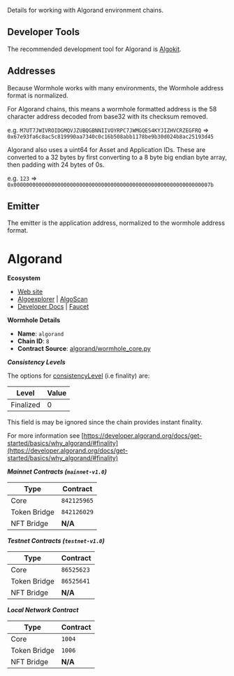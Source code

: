 
Details for working with Algorand environment chains.

## Developer Tools

The recommended development tool for Algorand is [Algokit](https://developer.algorand.org/docs/get-started/algokit/).


## Addresses

Because Wormhole works with many environments, the Wormhole address format is normalized. 

For Algorand chains, this means a wormhole formatted address is the 58 character address decoded from base32 with its checksum removed.

e.g. `M7UT7JWIVROIDGMQVJZUBQGBNNIIVOYRPC7JWMGQES4KYJIZHVCRZEGFRQ` => `0x67e93fa6c8ac5c819990aa7340c0c16b508abb1178be9b30d024b8ac25193d45`

Algorand also uses a uint64 for Asset and Application IDs. These are converted to a 32 bytes by first converting to a 8 byte big endian byte array, then padding with 24 bytes of 0s.

e.g. `123` => `0x000000000000000000000000000000000000000000000000000000000000007b`

## Emitter 

The emitter is the application address, normalized to the wormhole address format. 


<!--ALGORAND_CHAIN_DETAILS-->

# Algorand


**Ecosystem**

- [Web site](https://algorand.com)
- [Algoexplorer](https://algoexplorer.io/) | [AlgoScan](https://algoscan.app)
- [Developer Docs](https://developer.algorand.org) | [Faucet](https://bank.testnet.algorand.network/)

**Wormhole Details**

- **Name**: `algorand`
- **Chain ID**: `8`
- **Contract Source**: [algorand/wormhole_core.py](https://github.com/wormhole-foundation/wormhole/blob/main/algorand/wormhole_core.py)

***Consistency Levels***

The options for [consistencyLevel](../../components/core-contracts.md#consistencylevel) (i.e finality) are:

|Level|Value|
|-----|-----|
|Finalized|0|

This field is may be ignored since the chain provides instant finality.


For more information see [https://developer.algorand.org/docs/get-started/basics/why_algorand/#finality](https://developer.algorand.org/docs/get-started/basics/why_algorand/#finality)


***Mainnet Contracts (<code>mainnet-v1.0</code>)***

|Type|Contract|
|----|--------|
|Core|`842125965`|
|Token Bridge|`842126029`|
|NFT Bridge|**N/A**|

***Testnet Contracts (<code>testnet-v1.0</code>)***

|Type|Contract|
|----|--------|
|Core|`86525623`|
|Token Bridge|`86525641`|
|NFT Bridge|**N/A**|

***Local Network Contract***

|Type|Contract|
|----|--------|
|Core|`1004`|
|Token Bridge|`1006`|
|NFT Bridge|**N/A**|
  

<!--ALGORAND_CHAIN_DETAILS-->